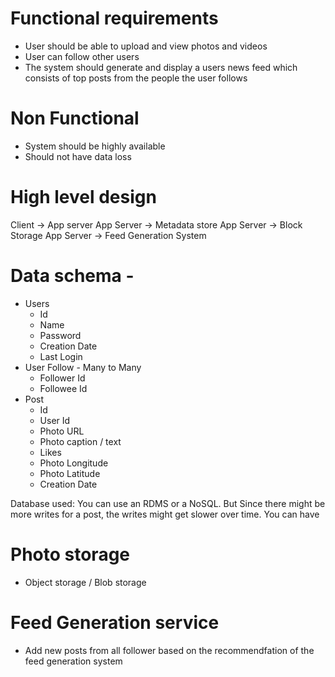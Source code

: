 # Functional requirements
- User should be able to upload and view photos and videos
- User can follow other users
- The system should generate and display a users news feed which consists of top posts from the people the user follows

# Non Functional
- System should be highly available
- Should not have data loss

# High level design

Client -> App server
App Server -> Metadata store
App Server -> Block Storage
App Server -> Feed Generation System


# Data schema - 
- Users
    - Id
    - Name
    - Password
    - Creation Date
    - Last Login
- User Follow - Many to Many
    - Follower Id
    - Followee Id
- Post
    - Id
    - User Id
    - Photo URL
    - Photo caption / text
    - Likes
    - Photo Longitude
    - Photo Latitude
    - Creation Date

Database used: You can use an RDMS or a NoSQL. But Since there might be more writes for a post, the writes might get slower over time. You can have 

# Photo storage
- Object storage / Blob storage

# Feed Generation service
- Add new posts from all follower based on the recommendfation of the feed generation system

